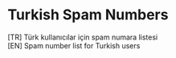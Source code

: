 # Turkish Spam Numbers
[TR] Türk kullanıcılar için spam numara listesi  
[EN] Spam number list for Turkish users

